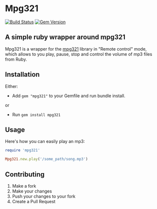 Mpg321
===========

[![Build Status](https://travis-ci.org/RichardVickerstaff/mpg321.svg)](https://travis-ci.org/RichardVickerstaff/mpg321)
[![Gem Version](https://badge.fury.io/rb/mpg321.svg)](http://badge.fury.io/rb/mpg321)

A simple ruby wrapper around mpg321
-----------------------------------

Mpg321 is a wrapper for the [mpg321][mpg321] library in "Remote control" mode, which
allows to you play, pause, stop and control the volume of mp3 files from Ruby.

Installation
------------
Either:
  - Add `gem "mpg321"` to your Gemfile and run bundle install.

or

  - Run `gem install mpg321`

Usage
-----
Here's how you can easily play an mp3:

```ruby
require 'mpg321'

Mpg321.new.play('/some_path/song.mp3')
```

Contributing
------------
  1. Make a fork
  2. Make your changes
  3. Push your changes to your fork
  4. Create a Pull Request

[mpg321]: http://linux.die.net/man/1/mpg321
